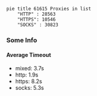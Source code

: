 
```mermaid
pie title 61615 Proxies in list
    "HTTP" : 28563
    "HTTPS": 10546
    "SOCKS" : 30823
```

### Some Info
#### Average Timeout

- mixed: 3.7s
- http: 1.9s
- https: 8.2s
- socks: 5.3s